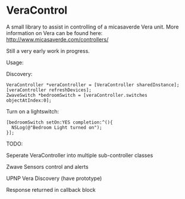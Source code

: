 VeraControl
===========

A small library to assist in controlling of a micasaverde Vera unit. More information on Vera can be found here:
http://www.micasaverde.com/controllers/

Still a very early work in progress. 

Usage:

Discovery:
```
VeraController *veraController = [VeraController sharedInstance];
[veraController refreshDevices];
ZwaveSwitch *bedroomSwitch = [veraController.switches objectAtIndex:0];
```

Turn on a lightswitch:
```
[bedroomSwitch setOn:YES completion:^(){
  NSLog(@"Bedroom Light turned on");
}];
```
TODO:

Seperate VeraController into multiple sub-controller classes

Zwave Sensors control and alerts

UPNP Vera Discovery (have prototype)

Response returned in callback block
